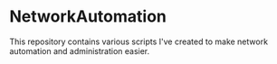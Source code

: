 NetworkAutomation
=================

This repository contains various scripts I've created to make network automation and administration easier.